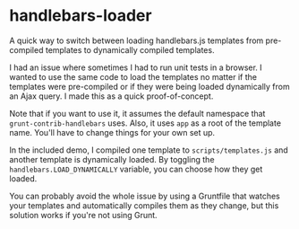handlebars-loader
=================

A quick way to switch between loading handlebars.js templates from pre-compiled templates to dynamically compiled templates.

I had an issue where sometimes I had to run unit tests in a browser. I wanted to
use the same code to load the templates no matter if the templates were pre-compiled or if they were being loaded dynamically from
an Ajax query.  I made this as a quick proof-of-concept.  

Note that if you want to use it, it assumes the default namespace that `grunt-contrib-handlebars` uses.  Also, it uses `app` as a 
root of the template name.  You'll have to change things for your own set up.

In the included demo, I compiled one template to `scripts/templates.js` and another template is dynamically loaded.  By toggling the
`handlebars.LOAD_DYNAMICALLY` variable, you can choose how they get loaded.

You can probably avoid the whole issue by using a Gruntfile that watches your templates and automatically compiles them as they change, 
but this solution works if you're not using Grunt.
